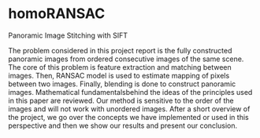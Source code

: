 # homoRANSAC
Panoramic Image Stitching with SIFT

The problem considered in this project report is the fully
constructed panoramic images from ordered consecutive images
of the same scene. The core of this problem is feature
extraction and matching between images. Then, RANSAC
model is used to estimate mapping of pixels between two images.
Finally, blending is done to construct panoramic images.
Mathematical fundamentalsbehind the ideas of the principles
used in this paper are reviewed. Our method is sensitive to the
order of the images and will not work with unordered images.
After a short overview of the project, we go over the concepts
we have implemented or used in this perspective and then we
show our results and present our conclusion.

